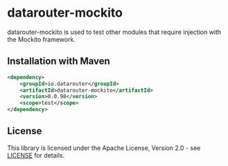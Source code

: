 # datarouter-mockito

datarouter-mockito is used to test other modules that require injection with the Mockito framework.

## Installation with Maven

```xml
<dependency>
	<groupId>io.datarouter</groupId>
	<artifactId>datarouter-mockito</artifactId>
	<version>0.0.98</version>
	<scope>test</scope>
</dependency>
```

## License

This library is licensed under the Apache License, Version 2.0 - see [LICENSE](../LICENSE) for details.

